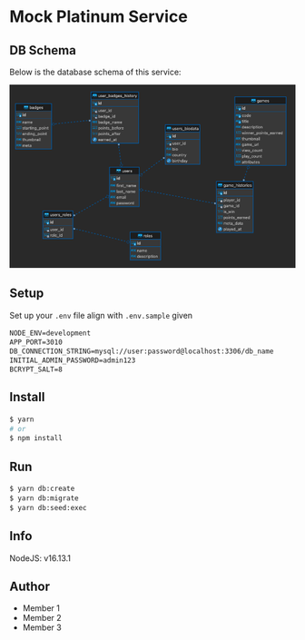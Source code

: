 # Mock Platinum Service

## DB Schema
Below is the database schema of this service:

![](./dbschema.png)

## Setup
Set up your `.env` file align with `.env.sample` given

```.env
NODE_ENV=development
APP_PORT=3010
DB_CONNECTION_STRING=mysql://user:password@localhost:3306/db_name
INITIAL_ADMIN_PASSWORD=admin123
BCRYPT_SALT=8
```

## Install
```sh
$ yarn 
# or
$ npm install
```

## Run

```sh
$ yarn db:create
$ yarn db:migrate
$ yarn db:seed:exec
```

## Info

NodeJS: v16.13.1

## Author

- Member 1
- Member 2
- Member 3

